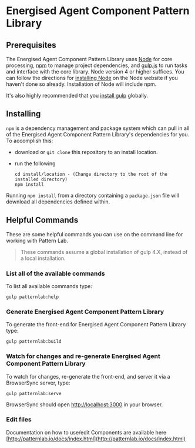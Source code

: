 # Energised Agent Component Pattern Library

## Prerequisites

The Energised Agent Component Pattern Library uses [Node](https://nodejs.org) for core processing, [npm](https://www.npmjs.com/) to manage project dependencies, and [gulp.js](http://gulpjs.com/) to run tasks and interface with the core library. Node version 4 or higher suffices. You can follow the directions for [installing Node](https://nodejs.org/en/download/) on the Node website if you haven't done so already. Installation of Node will include npm.

It's also highly recommended that you [install gulp](hhttps://github.com/gulpjs/gulp/blob/4.0/docs/getting-started.md) globally.

## Installing

`npm` is a dependency management and package system which can pull in all of the Energised Agent Component Pattern Library's dependencies for you. To accomplish this:

* download or `git clone` this repository to an install location.

* run the following

    ```
    cd install/location - (Change directory to the root of the installed directory)
    npm install
    ```

Running `npm install` from a directory containing a `package.json` file will download all dependencies defined within.

## Helpful Commands

These are some helpful commands you can use on the command line for working with Pattern Lab.

> These commands assume a global installation of gulp 4.X, instead of a local installation. 

### List all of the available commands

To list all available commands type:

    gulp patternlab:help

### Generate Energised Agent Component Pattern Library

To generate the front-end for Energised Agent Component Pattern Library type:

    gulp patternlab:build

### Watch for changes and re-generate Energised Agent Component Pattern Library

To watch for changes, re-generate the front-end, and server it via a BrowserSync server,  type:

    gulp patternlab:serve

BrowserSync should open [http://localhost:3000](http://localhost:3000) in your browser.

### Edit files

Documentation on how to use/edit Components are available here [http://patternlab.io/docs/index.html](http://patternlab.io/docs/index.html)